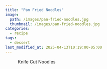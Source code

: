 ```yaml
---
title: "Pan Fried Noodles"
image: 
  path: /images/pan-fried-noodles.jpg
  thumbnail: /images/pan-fried-noodles.jpg
categories:
  - recipe
tags:
  - dessert
last_modified_at: 2025-04-13T10:19:00-05:00
---
```



<figure class="align-left">
  <a href="#"><img src="{{ '/images/knife-cut-noodles.jpg' | absolute_url }}" alt=""></a>
  <figcaption>Knife Cut Noodles</figcaption>
</figure> 